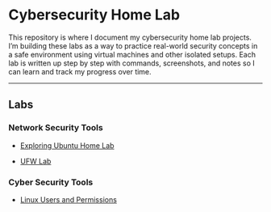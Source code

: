 # Cybersecurity Home Lab

This repository is where I document my cybersecurity home lab projects. I’m building these labs as a way to practice real-world security concepts in a safe environment using virtual machines and other isolated setups. Each lab is written up step by step with commands, screenshots, and notes so I can learn and track my progress over time.

---

## Labs

### Network Security Tools
- [Exploring Ubuntu Home Lab](Network%20security%20tools/Homelab4/Exploring%20Ubuntu%20Home%20Lab.md)

- [UFW Lab](Network%20security%20tools/Homelab5/UFW%20Lab.md)

### Cyber Security Tools

- [Linux Users and Permissions](Cybersec%20tools/Lab2/Linux%20Users%20and%20Permissions.md)
